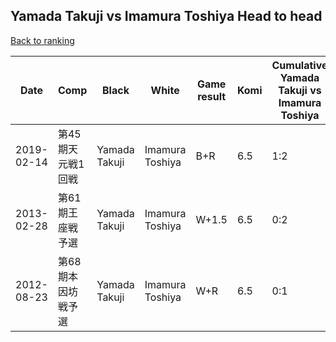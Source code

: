 ## Yamada Takuji vs Imamura Toshiya Head to head

[Back to ranking](../../index.md)




| **Date** | **Comp** | **Black** | **White** | **Game result** | **Komi** | **Cumulative Yamada Takuji vs Imamura Toshiya** | **Yamada Takuji streak** | **Imamura Toshiya streak** | 
| --- | --- | --- | --- | --- | --- | --- | --- | --- |
| 2019-02-14 | 第45期天元戦1回戦 | Yamada Takuji | Imamura Toshiya | B+R | 6.5 | 1:2 | 1 | 0 | 
| 2013-02-28 | 第61期王座戦予選 | Yamada Takuji | Imamura Toshiya | W+1.5 | 6.5 | 0:2 | 0 | 2 | 
| 2012-08-23 | 第68期本因坊戦予選 | Yamada Takuji | Imamura Toshiya | W+R | 6.5 | 0:1 | 0 | 1 |




